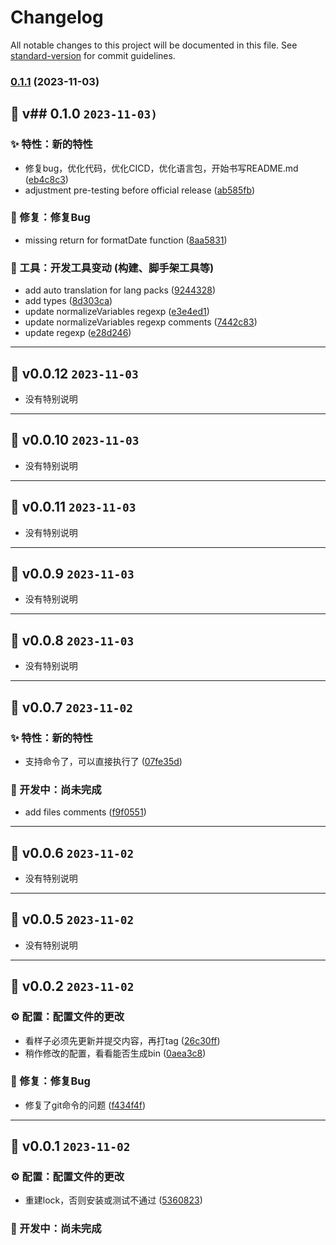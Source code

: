 # Changelog

All notable changes to this project will be documented in this file. See [standard-version](https://github.com/conventional-changelog/standard-version) for commit guidelines.

### [0.1.1](https://github.com/kwooshung/standard-version-helper/compare/v0.1.0...v0.1.1) (2023-11-03)

## 🎉 v## 0.1.0 `2023-11-03)`

### ✨ 特性：新的特性

- 修复bug，优化代码，优化CICD，优化语言包，开始书写README.md ([eb4c8c3](https://github.com/kwooshung/standard-version-helper/commit/eb4c8c3))
- adjustment pre-testing before official release ([ab585fb](https://github.com/kwooshung/standard-version-helper/commit/ab585fb))

### 🐛 修复：修复Bug

- missing return for formatDate function ([8aa5831](https://github.com/kwooshung/standard-version-helper/commit/8aa5831))

### 🚀 工具：开发工具变动 (构建、脚手架工具等)

- add auto translation for lang packs ([9244328](https://github.com/kwooshung/standard-version-helper/commit/9244328))
- add types ([8d303ca](https://github.com/kwooshung/standard-version-helper/commit/8d303ca))
- update normalizeVariables regexp ([e3e4ed1](https://github.com/kwooshung/standard-version-helper/commit/e3e4ed1))
- update normalizeVariables regexp comments ([7442c83](https://github.com/kwooshung/standard-version-helper/commit/7442c83))
- update regexp ([e28d246](https://github.com/kwooshung/standard-version-helper/commit/e28d246))

---

## 🎉 v0.0.12 `2023-11-03`

- 没有特别说明

---

## 🎉 v0.0.10 `2023-11-03`

- 没有特别说明

---

## 🎉 v0.0.11 `2023-11-03`

- 没有特别说明

---

## 🎉 v0.0.9 `2023-11-03`

- 没有特别说明

---

## 🎉 v0.0.8 `2023-11-03`

- 没有特别说明

---

## 🎉 v0.0.7 `2023-11-02`

### ✨ 特性：新的特性

- 支持命令了，可以直接执行了 ([07fe35d](https://github.com/kwooshung/standard-version-helper/commit/07fe35d))

### 🚧 开发中：尚未完成

- add files comments ([f9f0551](https://github.com/kwooshung/standard-version-helper/commit/f9f0551))

---

## 🎉 v0.0.6 `2023-11-02`

- 没有特别说明

---

## 🎉 v0.0.5 `2023-11-02`

- 没有特别说明

---

## 🎉 v0.0.2 `2023-11-02`

### ⚙️ 配置：配置文件的更改

- 看样子必须先更新并提交内容，再打tag ([26c30ff](https://github.com/kwooshung/standard-version-helper/commit/26c30ff))
- 稍作修改的配置，看看能否生成bin ([0aea3c8](https://github.com/kwooshung/standard-version-helper/commit/0aea3c8))

### 🐛 修复：修复Bug

- 修复了git命令的问题 ([f434f4f](https://github.com/kwooshung/standard-version-helper/commit/f434f4f))

---

## 🎉 v0.0.1 `2023-11-02`

### ⚙️ 配置：配置文件的更改

- 重建lock，否则安装或测试不通过 ([5360823](https://github.com/kwooshung/standard-version-helper/commit/5360823))

### 🚧 开发中：尚未完成
